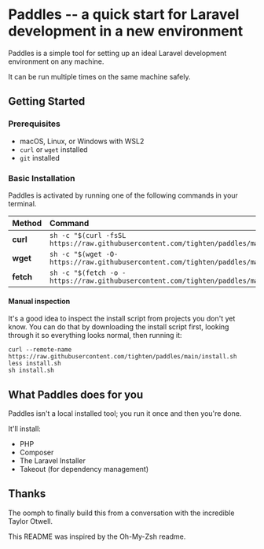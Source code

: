 # Paddles -- a quick start for Laravel development in a new environment

Paddles is a simple tool for setting up an ideal Laravel development environment on any machine.

It can be run multiple times on the same machine safely.

## Getting Started

### Prerequisites

- macOS, Linux, or Windows with WSL2
- `curl` or `wget` installed
- `git` installed

### Basic Installation

Paddles is activated by running one of the following commands in your terminal.

| Method    | Command                                                                                           |
|:----------|:--------------------------------------------------------------------------------------------------|
| **curl**  | `sh -c "$(curl -fsSL https://raw.githubusercontent.com/tighten/paddles/main/install.sh)"` |
| **wget**  | `sh -c "$(wget -O- https://raw.githubusercontent.com/tighten/paddles/main/install.sh)"`   |
| **fetch** | `sh -c "$(fetch -o - https://raw.githubusercontent.com/tighten/paddles/main/install.sh)"` |

#### Manual inspection

It's a good idea to inspect the install script from projects you don't yet know. You can do
that by downloading the install script first, looking through it so everything looks normal,
then running it:

```shell
curl --remote-name https://raw.githubusercontent.com/tighten/paddles/main/install.sh
less install.sh
sh install.sh
```

## What Paddles does for you

Paddles isn't a local installed tool; you run it once and then you're done. 

It'll install:

- PHP
- Composer
- The Laravel Installer
- Takeout (for dependency management)

## Thanks

The oomph to finally build this from a conversation with the incredible Taylor Otwell.

This README was inspired by the Oh-My-Zsh readme.
